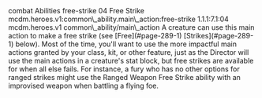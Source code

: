<ability>
  <metadata>
    <class>combat</class>
    <file_dpath>Abilities</file_dpath>
    <item_id>free-strike</item_id>
    <item_index>04</item_index>
    <item_name>Free Strike</item_name>
    <scc>mcdm.heroes.v1:common\_ability.main\_action:free-strike</scc>
    <scdc>1.1.1:7.1:04</scdc>
    <source>mcdm.heroes.v1</source>
    <type>common\_ability/main\_action</type>
  </metadata>
  <effects>
    <effect type="mundane">A creature can use this main action to make a free strike (see [Free](#page-289-1) [Strikes](#page-289-1) below). Most of the time, you&apos;ll want to use the more impactful main actions granted by your class, kit, or other feature, just as the Director will use the main actions in a creature&apos;s stat block, but free strikes are available for when all else fails. For instance, a fury who has no other options for ranged strikes might use the Ranged Weapon Free Strike ability with an improvised weapon when battling a flying foe.</effect>
  </effects>
</ability>
